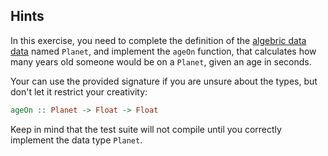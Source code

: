 ## Hints

In this exercise, you need to complete the definition of the
[algebric data data](http://learnyouahaskell.com/making-our-own-types-and-typeclasses)
named `Planet`, and implement the `ageOn` function, that calculates how many
years old someone would be on a `Planet`, given an age in seconds.

Your can use the provided signature if you are unsure about the types, but
don't let it restrict your creativity:

```haskell
ageOn :: Planet -> Float -> Float
```

Keep in mind that the test suite will not compile until you correctly
implement the data type `Planet`.
